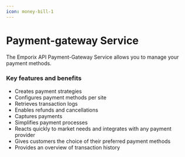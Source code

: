 ```yaml
---
icon: money-bill-1
---
```


# Payment-gateway Service

The Emporix API Payment-Gateway Service allows you to manage your payment methods.

### Key features and benefits

* Creates payment strategies
* Configures payment methods per site
* Retrieves transaction logs
* Enables refunds and cancellations
* Captures payments
* Simplifies payment processes
* Reacts quickly to market needs and integrates with any payment provider
* Gives customers the choice of their preferred payment methods
* Provides an overview of transaction history
